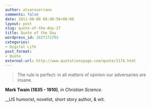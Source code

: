 ```yaml
---
author: alvaroserrano
comments: false
date: 2011-08-08 08:40:56+00:00
layout: post
slug: quote-of-the-day-27
title: Quote of the Day
wordpress_id: 1637172792
categories:
- Digital Life
post_format:
- Quote
external-url: http://www.quotationspage.com/quote/1174.html
---
```


<blockquote>The rule is perfect: in all matters of opinion our adversaries are insane.</blockquote>

**Mark Twain (1835 - 1910)**, _in Christian Science._

__US humorist, novelist, short story author, & wit.
